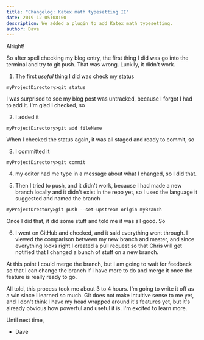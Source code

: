 ```yaml
---
title: "Changelog: Katex math typesetting II" 
date: 2019-12-05T08:00
description: We added a plugin to add Katex math typesetting.
author: Dave
---
```


Alright!

So after spell checking my blog entry, the first thing I did was go into the terminal and try to git push. That was wrong. Luckily, it didn't work.

1) The first _useful_ thing I did was check my status

```
myProjectDirectory>git status
```

I was surprised to see my blog post was untracked, because I forgot I had to add it. I'm glad I checked, so 

2) I added it 

```
myProjectDirectory>git add fileName
```

When I checked the status again, it was all staged and ready to commit, so

3) I committed it 

```
myProjectDirectory>git commit
```

4) my editor had me type in a message about what I changed, so I did that.

5) Then I tried to push, and it didn't work, because I had made a new branch locally and it didn't exist in the repo yet, so I used the language it suggested and named the branch

```
myProjectDrectory>git push --set-upstream origin myBranch
```

Once I did that, it did some stuff and told me it was all good. So

6) I went on GitHub and checked, and it said everything went through. I viewed the comparison between my new branch and master, and since everything looks right I created a pull request so that Chris will get notified that I changed a bunch of stuff on a new branch.

At this point I could merge the branch, but I am going to wait for feedback so that I can change the branch if I have more to do and merge it once the feature is really ready to go.

All told, this process took me about 3 to 4 hours. I'm going to write it off as a win since I learned so much. Git does not make intuitive sense to me yet, and I don't think I have my head wrapped around it's features yet, but it's already obvious how powerful and useful it is. I'm excited to learn more.

Until next time,

 - Dave
